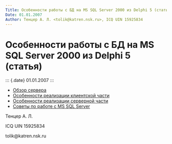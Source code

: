```yaml
---
Title: Особенности работы с БД на MS SQL Server 2000 из Delphi 5 (статья)
Date: 01.01.2007
Author: Тенцер А. Л. <tolik@katren.nsk.ru>, ICQ UIN 15925834
---
```



Особенности работы с БД на MS SQL Server 2000 из Delphi 5 (статья)
==================================================================

::: {.date}
01.01.2007
:::

- [Обзор сервера](mssql_review/)
- [Особенности реализации клиентской части](client_features/)
- [Особенности реализации серверной части](server_features/)
- [Советы по работе с MS SQL Server](mssql_tips/)

Тенцер А. Л.

ICQ UIN 15925834

tolik\@katren.nsk.ru

